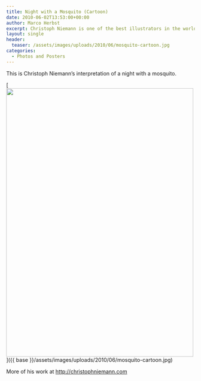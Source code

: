```yaml
---
title: Night with a Mosquito (Cartoon)
date: 2010-06-02T13:53:00+00:00
author: Marco Herbst
excerpt: Christoph Niemann is one of the best illustrators in the world. In this image he teaches how to tackle a mosquito. The image has got a number of funny things in it, showing encounter of a common man with a mosquito.
layout: single
header:
  teaser: /assets/images/uploads/2010/06/mosquito-cartoon.jpg
categories:
  - Photos and Posters
---
```

This is Christoph Niemann&#8217;s interpretation of a night with a mosquito.

[<img class="alignnone size-full wp-image-335" title="Christoph Niemann" alt="" src="{{ base }}/assets/images/uploads/2010/06/mosquito-cartoon.jpg" width="500" height="717" />]({{ base }}/assets/images/uploads/2010/06/mosquito-cartoon.jpg)

More of his work at <a href="http://christophniemann.com" target="_blank">http://christophniemann.com</a>